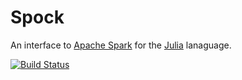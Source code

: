 # Spock

An interface to [Apache Spark](https://spark.apache.org) for the [Julia](http://www.julia-lang.org) lanaguage.

[![Build Status](https://travis-ci.org/jey/Spock.jl.svg?branch=master)](https://travis-ci.org/jey/Spock.jl)
